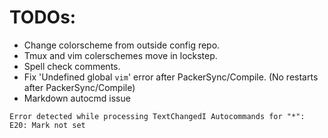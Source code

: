 # TODOs:
* Change colorscheme from outside config repo.
* Tmux and vim colerschemes move in lockstep.
* Spell check comments.
* Fix 'Undefined global `vim`' error after PackerSync/Compile. (No restarts after PackerSync/Compile)
* Markdown autocmd issue
```
Error detected while processing TextChangedI Autocommands for "*":
E20: Mark not set
```
